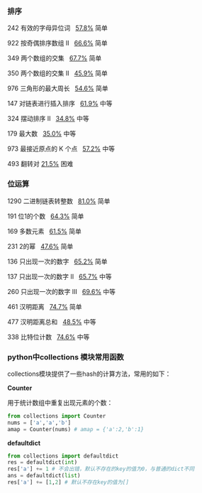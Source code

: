 ### 排序

242  有效的字母异位词     [57.8%](http://57.8%/)  简单  

922  按奇偶排序数组 II     [66.6%](http://66.6%/)  简单  

349  两个数组的交集     [67.7%](http://67.7%/)  简单  

350  两个数组的交集 II     [45.9%](http://45.9%/)  简单  

976  三角形的最大周长     [54.6%](http://54.6%/)  简单  

147  对链表进行插入排序     [61.9%](http://61.9%/)  中等 

324  摆动排序 II     [34.8%](http://34.8%/)  中等  

179  最大数     [35.0%](http://35.0%/)  中等  

973  最接近原点的 K 个点     [57.2%](http://57.2%/)  中等  

493  翻转对  [21.5%](http://21.5%/)  困难 

### 位运算

1290  二进制链表转整数     [81.0%](http://81.0%/)  简单  

191  位1的个数     [64.3%](http://64.3%/)  简单  

169  多数元素     [61.5%](http://61.5%/)  简单  

231  2的幂     [47.6%](http://47.6%/)  简单  

136  只出现一次的数字     [65.2%](http://65.2%/)  简单  

137  只出现一次的数字 II     [65.7%](http://65.7%/)  中等  

260  只出现一次的数字 III     [69.6%](http://69.6%/)  中等  

461  汉明距离     [74.7%](http://74.7%/)  简单  

477  汉明距离总和     [48.5%](http://48.5%/)  中等  

338  比特位计数     [74.6%](http://74.6%/)  中等 



### python中collections 模块常用函数

collections模块提供了一些hash的计算方法，常用的如下：

**Counter**

用于统计数组中重复出现元素的个数：

```python
from collections import Counter
nums = ['a','a','b']
amap = Counter(nums) # amap = {'a':2,'b':1}
```

**defaultdict**

```python
from collections import defaultdict
res = defaultdict(int)
res['a'] += 1 # 不会出错，默认不存在的key的值为0，与普通的dict不同
ans = defaultdict(list)
res['a'] += [1,2] # 默认不存在key的值为[]
```







